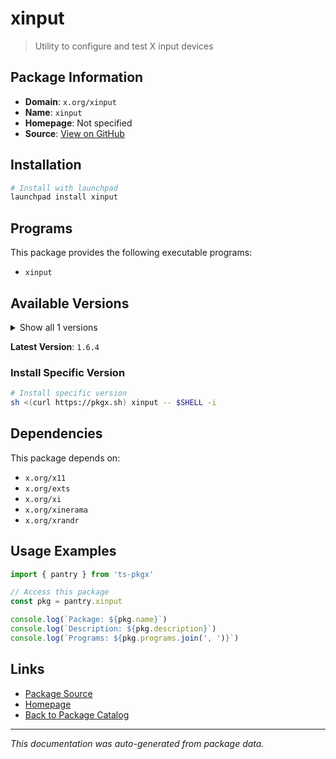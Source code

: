 # xinput

> Utility to configure and test X input devices

## Package Information

- **Domain**: `x.org/xinput`
- **Name**: `xinput`
- **Homepage**: Not specified
- **Source**: [View on GitHub](https://github.com/pkgxdev/pantry/tree/main/projects/x.org/xinput/package.yml)

## Installation

```bash
# Install with launchpad
launchpad install xinput
```

## Programs

This package provides the following executable programs:

- `xinput`

## Available Versions

<details>
<summary>Show all 1 versions</summary>

- `1.6.4`

</details>

**Latest Version**: `1.6.4`

### Install Specific Version

```bash
# Install specific version
sh <(curl https://pkgx.sh) xinput -- $SHELL -i
```

## Dependencies

This package depends on:

- `x.org/x11`
- `x.org/exts`
- `x.org/xi`
- `x.org/xinerama`
- `x.org/xrandr`

## Usage Examples

```typescript
import { pantry } from 'ts-pkgx'

// Access this package
const pkg = pantry.xinput

console.log(`Package: ${pkg.name}`)
console.log(`Description: ${pkg.description}`)
console.log(`Programs: ${pkg.programs.join(', ')}`)
```

## Links

- [Package Source](https://github.com/pkgxdev/pantry/tree/main/projects/x.org/xinput/package.yml)
- [Homepage](#)
- [Back to Package Catalog](../package-catalog.md)

---

*This documentation was auto-generated from package data.*
